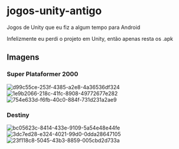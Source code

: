 # jogos-unity-antigo
Jogos de Unity que eu fiz a algum tempo para Android

Infelizmente eu perdi o projeto em Unity, então apenas resta os .apk

## Imagens
### Super Plataformer 2000
![d99c55ce-253f-4385-a2e8-4a36536df324](https://user-images.githubusercontent.com/49932975/152708514-ceea2046-719a-4db8-97ad-9c9700b86693.jpg)
![1e9b2066-218c-41fc-8908-49772677e282](https://user-images.githubusercontent.com/49932975/152708625-38f11732-cb78-444d-9d38-945ae41d1d07.jpg)
![754e633d-f6fb-40c0-884f-731d231a2ae9](https://user-images.githubusercontent.com/49932975/152708698-d1b01b30-a395-4ead-a737-e70658a839f8.jpg)
### Destiny
![bc05623c-8414-433e-9109-5a54e48e44fe](https://user-images.githubusercontent.com/49932975/152708515-8cc505aa-2a1a-484e-a6ae-63cb494b6edf.jpg)
![3dc7ed28-e324-4021-99d0-0dda28647105](https://user-images.githubusercontent.com/49932975/152708636-59e63513-6d21-4ad3-960f-9ca354b42859.jpg)
![23f118c8-5045-43b3-8859-005cbd2d733a](https://user-images.githubusercontent.com/49932975/152708693-74d4cc53-e3a9-4bf1-b064-227a217c0fd4.jpg)
